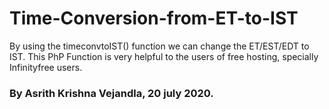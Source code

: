 # Time-Conversion-from-ET-to-IST
By using the timeconvtoIST() function we can change the ET/EST/EDT to IST.
This PhP Function is very helpful to the users of free hosting, specially Infinityfree users.
### By Asrith Krishna Vejandla, 20 july 2020.

